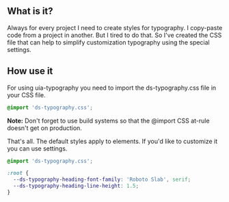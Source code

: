 
## What is it?
Always for every project I need to create styles for typography. I copy-paste code from a project in another. But I tired to do that. So I've created the CSS file that can help to simplify customization typography using the special settings.

## How use it
For using uia-typography you need to import the ds-typography.css file in your CSS file.
```css
@import 'ds-typography.css';
```
**Note:** Don't forget to use build systems so that the @import CSS at-rule doesn't get on production.

That's all. The default styles apply to elements. If you'd like to customize it you can use settings.
```css
@import 'ds-typography.css';

:root {
  --ds-typography-heading-font-family: 'Roboto Slab', serif;
  --ds-typography-heading-line-height: 1.5;
}
```
